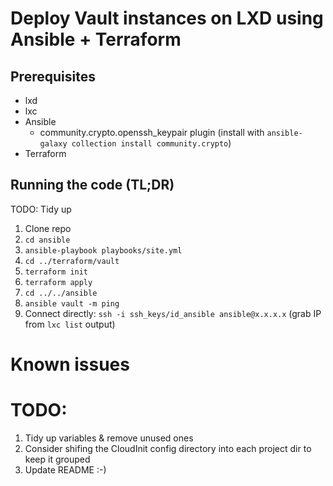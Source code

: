 # Deploy Vault instances on LXD using Ansible + Terraform

## Prerequisites

* lxd
* lxc
* Ansible
  * community.crypto.openssh_keypair plugin (install with `ansible-galaxy collection install community.crypto`)
* Terraform

## Running the code (TL;DR)

TODO: Tidy up

1. Clone repo
1. `cd ansible`
1. `ansible-playbook playbooks/site.yml`
1. `cd ../terraform/vault`
1. `terraform init`
1. `terraform apply`
1. `cd ../../ansible`
1. `ansible vault -m ping`
1. Connect directly: `ssh -i ssh_keys/id_ansible ansible@x.x.x.x` (grab IP from `lxc list` output)

# Known issues

# TODO:

1. Tidy up variables & remove unused ones
1. Consider shifing the CloudInit config directory into each project dir to keep it grouped
1. Update README :-)
